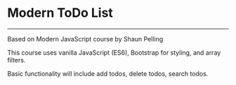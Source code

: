 # Modern ToDo List 
---
Based on Modern JavaScript course by Shaun Pelling

This course uses vanilla JavaScript (ES6), Bootstrap for styling, and array filters.

Basic functionality will include add todos, delete todos, search todos.
